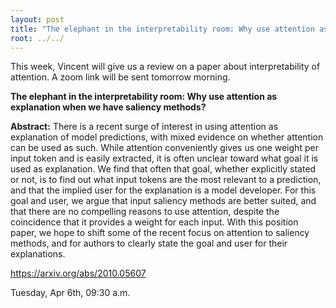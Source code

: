 ```yaml
---
layout: post
title: "The elephant in the interpretability room: Why use attention as explanation when we have saliency methods?"
root: ../../
---
```

This week, Vincent will give us a review on a paper about interpretability of attention. A zoom link will be sent tomorrow morning.

**The elephant in the interpretability room: Why use attention as explanation when we have saliency methods?**

**Abstract:**
There is a recent surge of interest in using attention as explanation of model predictions, with mixed evidence on whether attention can be used as such. While attention conveniently gives us one weight per input token and is easily extracted, it is often unclear toward what goal it is used as explanation. We find that often that goal, whether explicitly stated or not, is to find out what input tokens are the most relevant to a prediction, and that the implied user for the explanation is a model developer. For this goal and user, we argue that input saliency methods are better suited, and that there are no compelling reasons to use attention, despite the coincidence that it provides a weight for each input. With this position paper, we hope to shift some of the recent focus on attention to saliency methods, and for authors to clearly state the goal and user for their explanations.

https://arxiv.org/abs/2010.05607

Tuesday, Apr 6th, 09:30 a.m.
